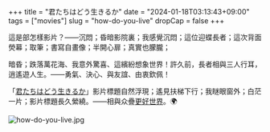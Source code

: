 +++
title = "君たちはどう生きるか"
date = "2024-01-18T03:13:43+09:00"
tags = ["movies"]
slug = "how-do-you-live"
dropCap = false
+++

這是部怎樣影片？——沉悶；昏暗影院裏；我感覺沉悶；這位迎蝶長者；這次背面熒幕；取筆；書寫自畫像；半開心扉；真實也朦朧；

暗昏；跌落萬花海、我意外驚喜、這繽紛想象世界！許久前，長者相與三人行耳，逍遙遊人生。——勇氣、決心、與友誼、由衷欽佩！

「[君たちはどう生きるか](https://reuixiy.notion.site/cf4e174def0d4bd4af9088be0f96a0da)」影片標題自然浮現；遙見扶梯下行；我瞇眼窗外；白茫一片；影片標題長久縈繞。——相與众疊[更好世界](https://reuixiy.notion.site/2c9d5856bae84b0c96ea577e2f9f3373)。🌍

![how-do-you-live.jpg](/images/how-do-you-live.jpg)